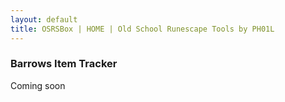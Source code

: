 ```yaml
---
layout: default
title: OSRSBox | HOME | Old School Runescape Tools by PH01L
---
```


### Barrows Item Tracker

Coming soon


